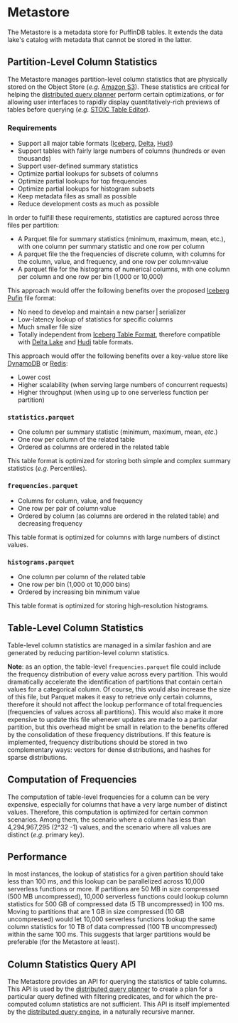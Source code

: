 # Metastore

The Metastore is a metadata store for PuffinDB tables. It extends the data lake's catalog with metadata that cannot be stored in the latter.

## Partition-Level Column Statistics
The Metastore manages partition-level column statistics that are physically stored on the Object Store (*e.g.* [Amazon S3](https://aws.amazon.com/s3/)). These statistics are critical for helping the [distributed query planner](Query%20Planner.md) perform certain optimizations, or for allowing user interfaces to rapidly display quantitatively-rich previews of tables before querying (*e.g.* [STOIC Table Editor](https://github.com/stoic-doc/Community/discussions/534)).

### Requirements
- Support all major table formats ([Iceberg](https://iceberg.apache.org/), [Delta](https://delta.io/), [Hudi](https://hudi.apache.org/))
- Support tables with fairly large numbers of columns (hundreds or even thousands)
- Support user-defined summary statistics
- Optimize partial lookups for subsets of columns
- Optimize partial lookups for top frequencies
- Optimize partial lookups for histogram subsets
- Keep metadata files as small as possible
- Reduce development costs as much as possible

In order to fulfill these requirements, statistics are captured across three files per partition:
- A Parquet file for summary statistics (minimum, maximum, mean, etc.), with one column per summary statistic and one row per column
- A parquet file the the frequencies of discrete column, with columns for the column, value, and frequency, and one row per column·value
- A parquet file for the histograms of numerical columns, with one column per column and one row per bin (1,000 or 10,000)

This approach would offer the following benefits over the proposed [Iceberg Pufin](https://iceberg.apache.org/puffin-spec/) file format:
- No need to develop and maintain a new parser | serializer
- Low-latency lookup of statistics for specific columns
- Much smaller file size
- Totally independent from [Iceberg Table Format](https://iceberg.apache.org/spec/), therefore compatible with [Delta Lake](https://delta.io/) and [Hudi](https://hudi.apache.org/) table formats.

This approach would offer the following benefits over a key-value store like [DynamoDB](https://aws.amazon.com/dynamodb/) or [Redis](https://redis.io/):
- Lower cost
- Higher scalability (when serving large numbers of concurrent requests)
- Higher throughput (when using up to one serverless function per partition)

### `statistics.parquet`
- One column per summary statistic (minimum, maximum, mean, *etc.*)
- One row per column of the related table
- Ordered as columns are ordered in the related table

This table format is optimized for storing both simple and complex summary statistics (*e.g.* Percentiles).

### `frequencies.parquet`
- Columns for column, value, and frequency
- One row per pair of column·value
- Ordered by column (as columns are ordered in the related table) and decreasing frequency

This table format is optimized for columns with large numbers of distinct values.

### `histograms.parquet`
- One column per column of the related table
- One row per bin (1,000 ot 10,000 bins)
- Ordered by increasing bin minimum value

This table format is optimized for storing high-resolution histograms.

## Table-Level Column Statistics
Table-level column statistics are managed in a similar fashion and are generated by reducing partition-level column statistics.

**Note**: as an option, the table-level `frequencies.parquet` file could include the frequency distribution of every value across every partition. This would dramatically accelerate the identification of partitions that contain certain values for a categorical column. Of course, this would also increase the size of this file, but Parquet makes it easy to retrieve only certain columns, therefore it should not affect the lookup performance of total frequencies (frequencies of values across all partitions). This would also make it more expensive to update this file whenever updates are made to a particular partition, but this overhead might be small in relation to the benefits offered by the consolidation of these frequency distributions. If this feature is implemented, frequency distributions should be stored in two complementary ways: vectors for dense distributions, and hashes for sparse distributions.

## Computation of Frequencies
The computation of table-level frequencies for a column can be very expensive, especially for columns that have a very large number of distinct values. Therefore, this computation is optimized for certain common scenarios. Among them, the scenario where a column has less than 4,294,967,295 (2^32 -1) values, and the scenario where all values are distinct (*e.g.* primary key).

## Performance
In most instances, the lookup of statistics for a given partition should take less than 100 ms, and this lookup can be parallelized across 10,000 serverless functions or more. If partitions are 50 MB in size compressed (500 MB uncompressed), 10,000 serverless functions could lookup column statistics for 500 GB of compressed data (5 TB uncompressed) in 100 ms. Moving to partitions that are 1 GB in size compressed (10 GB uncompressed) would let 10,000 serverless functions lookup the same column statistics for 10 TB of data compressed (100 TB uncompressed) within the same 100 ms. This suggests that larger partitions would be preferable (for the Metastore at least).

## Column Statistics Query API
The Metastore provides an API for querying the statistics of table columns. This API is used by the [distributed query planner](Query%20Planner.md) to create a plan for a particular query defined with filtering predicates, and for which the pre-computed column statistics are not sufficient. This API is itself implemented by the [distributed query engine](Query%20Engine.md), in a naturally recursive manner.
